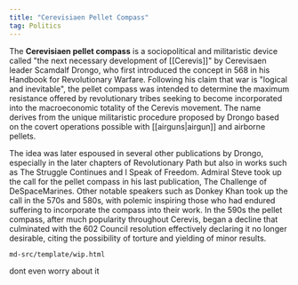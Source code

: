 ```yaml
---
title: "Cerevisiaen Pellet Compass"
tag: Politics
---
```


The **Cerevisiaen pellet compass** is a sociopolitical and militaristic device called "the next necessary development of [[Cerevis]]" by Cerevisaen leader Scamdalf Drongo, who first introduced the concept in 568 in his Handbook for Revolutionary Warfare. Following his claim that war is "logical and inevitable", the pellet compass was intended to determine the maximum resistance offered by revolutionary tribes seeking to become incorporated into the macroeconomic totality of the Cerevis movement. The name derives from the unique militaristic procedure proposed by Drongo based on the covert operations possible with [[airguns|airgun]] and airborne pellets.

The idea was later espoused in several other publications by Drongo, especially in the later chapters of Revolutionary Path but also in works such as The Struggle Continues and I Speak of Freedom. Admiral Steve took up the call for the pellet compass in his last publication, The Challenge of DeSpaceMarines. Other notable speakers such as Donkey Khan took up the call in the 570s and 580s, with polemic inspiring those who had endured suffering to incorporate the compass into their work. In the 590s the pellet compass, after much popularity throughout Cerevis, began a decline that culminated with the 602 Council resolution effectively declaring it no longer desirable, citing the possibility of torture and yielding of minor results.

```{.include}
md-src/template/wip.html
```

dont even worry about it
